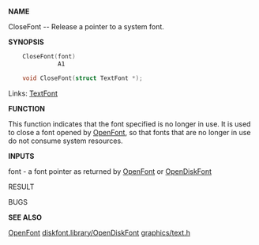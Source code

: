 
**NAME**

CloseFont -- Release a pointer to a system font.

**SYNOPSIS**

```c
    CloseFont(font)
              A1

    void CloseFont(struct TextFont *);

```
Links: [TextFont](_00A8.md) 

**FUNCTION**

This function indicates that the font specified is no longer
in use.  It is used to close a font opened by [OpenFont](../graphics/OpenFont.md), so
that fonts that are no longer in use do not consume system
resources.

**INPUTS**

font -  a font pointer as returned by [OpenFont](../graphics/OpenFont.md) or [OpenDiskFont](OpenDiskFont.md)

RESULT

BUGS

**SEE ALSO**

[OpenFont](../graphics/OpenFont.md)  [diskfont.library/OpenDiskFont](OpenDiskFont.md)  [graphics/text.h](_00A8.md)
